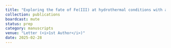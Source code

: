 ```yaml
---
title: "Exploring the fate of Fe(III) at hydrothermal conditions with an newly developed <i>in-situ</i> XAS capillary heating cell"
collection: publications
boardcast: mute
status: prep
category: manuscripts
venue: "Letter (<i>1st Author</i>)"
date: 2025-02-28
---
```


